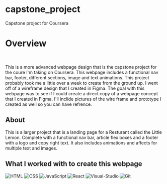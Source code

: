 # capstone_project
Capstone project for Coursera

<h1> Overview </h1>
<br>
<p> This is a more advanced webpage design that is the capstone project for the coure I'm taking on Coursera. This webpage includes a functional nav bar, footer, different sections, image and text animations. This project probably took me a little over a week to create from the ground up. I went off of a wireframe design that I created in Figma. The goal with this webpage was to see if I could create a direct copy of a webpage concept that I created in Figma. I'll inclide pictures of the wire frame and prototype I created as well so you can have refrence. </p>


  

<h2> About </h2>
<p> This is a larger project that is a landing page for a Resturant called the Little Lemon. Complete with a functional nav bar, article flex boxes and a footer with a logo and copy right text. It also includes animations and affects for multiple text and images. </p>
<h2>What I worked with to create this webpage</h2>

![HTML](https://img.shields.io/badge/HTML5-E34F26?style=for-the-badge&logo=html5&logoColor=white)
![CSS](https://img.shields.io/badge/CSS3-1572B6?style=for-the-badge&logo=css3&logoColor=white)
![JavaScript](https://img.shields.io/badge/JavaScript-F7DF1E?style=for-the-badge&logo=javascript&logoColor=black)
![React](https://img.shields.io/badge/-ReactJs-61DAFB?logo=react&logoColor=white&style=for-the-badge)
![Visual-Studio](https://img.shields.io/badge/Visual%20Studio-5C2D91?style=for-the-badge&logo=visual-studio&logoColor=white)
![Git](https://img.shields.io/badge/git-F05032?style=for-the-badge&logo=git&logoColor=white)
